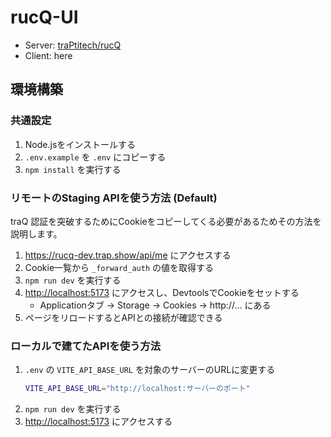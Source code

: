 # rucQ-UI

- Server: [traPtitech/rucQ](https://github.com/traPtitech/rucQ)
- Client: here

## 環境構築

### 共通設定

1. Node.jsをインストールする
2. `.env.example` を `.env` にコピーする
3. `npm install` を実行する

### リモートのStaging APIを使う方法 (Default)

traQ 認証を突破するためにCookieをコピーしてくる必要があるためその方法を説明します。

1. <https://rucq-dev.trap.show/api/me> にアクセスする
2. Cookie一覧から `_forward_auth` の値を取得する
3. `npm run dev` を実行する
4. <http://localhost:5173> にアクセスし、DevtoolsでCookieをセットする
    - Applicationタブ → Storage → Cookies → http://... にある
5. ページをリロードするとAPIとの接続が確認できる

### ローカルで建てたAPIを使う方法

1. `.env` の `VITE_API_BASE_URL` を対象のサーバーのURLに変更する
    ```bash
    VITE_API_BASE_URL="http://localhost:サーバーのポート"
    ```
2. `npm run dev` を実行する
3. <http://localhost:5173> にアクセスする
